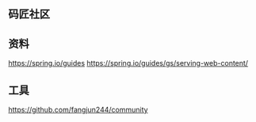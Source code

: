 ##  码匠社区

##  资料
https://spring.io/guides
    https://spring.io/guides/gs/serving-web-content/

##  工具
https://github.com/fangjun244/community